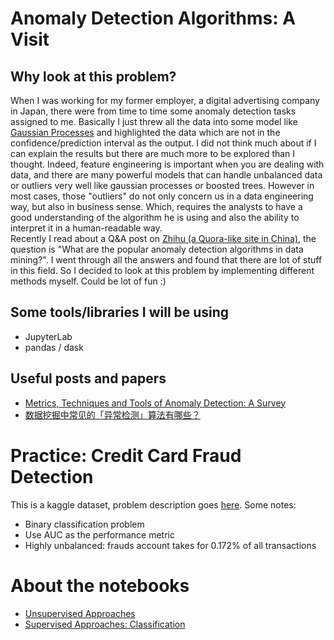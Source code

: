# Anomaly Detection Algorithms: A Visit  
## Why look at this problem?  
When I was working for my former employer, a digital advertising company in Japan, there were from time to time some anomaly detection tasks assigned to me. Basically I just threw all the data into some model like [Gaussian Processes](https://bugra.github.io/work/notes/2014-05-11/robust-regression-and-outlier-detection-via-gaussian-processes/) and highlighted the data which are not in the confidence/prediction interval as the output. I did not think much about if I can explain the results but there are much more to be explored than I thought. Indeed, feature engineering is important when you are dealing with data, and there are many powerful models that can handle unbalanced data or outliers very well like gaussian processes or boosted trees. However in most cases, those "outliers" do not only concern us in a data engineering way, but also in business sense. Which, requires the analysts to have a good understanding of the algorithm he is using and also the ability to interpret it in a human-readable way.  
Recently I read about a Q&A post on [Zhihu (a Quora-like site in China)](https://www.zhihu.com/question/280696035), the question is "What are the popular anomaly detection algorithms in data mining?". I went through all the answers and found that there are lot of stuff in this field. So I decided to look at this problem by implementing different methods myself. Could be lot of fun :)  

## Some tools/libraries I will be using  
- JupyterLab
- pandas / dask  

## Useful posts and papers  
- [Metrics, Techniques and Tools of Anomaly Detection: A Survey](https://www.cse.wustl.edu/~jain/cse567-17/ftp/mttad/index.html)
- [数据挖掘中常见的「异常检测」算法有哪些？](https://www.zhihu.com/question/280696035)

# Practice: Credit Card Fraud Detection  
This is a kaggle dataset, problem description goes [here](https://www.kaggle.com/mlg-ulb/creditcardfraud/version/3#). Some notes:  
- Binary classification problem
- Use AUC as the performance metric
- Highly unbalanced:  frauds account takes for 0.172% of all transactions

# About the notebooks  
- [Unsupervised Approaches](unsupervised.ipynb)
- [Supervised Approaches: Classification](classification.ipynb)
